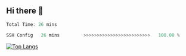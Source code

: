 ## Hi there 👋

<!--START_SECTION:waka-->

```rust
Total Time: 26 mins

SSH Config   26 mins         >>>>>>>>>>>>>>>>>>>>>>>>>   100.00 %
```

<!--END_SECTION:waka-->



<!--
**Amonginin/Amonginin** is a ✨ _special_ ✨ repository because its `README.md` (this file) appears on your GitHub profile.

Here are some ideas to get you started:

- 🔭 I’m currently working on ...
- 🌱 I’m currently learning ...
- 👯 I’m looking to collaborate on ...
- 🤔 I’m looking for help with ...
- 💬 Ask me about ...
- 📫 How to reach me: ...
- 😄 Pronouns: ...
- ⚡ Fun fact: ...
-->

[![Top Langs](https://github-readme-stats.vercel.app/api/top-langs/?username=Amonginin)](https://github.com/anuraghazra/github-readme-stats)

